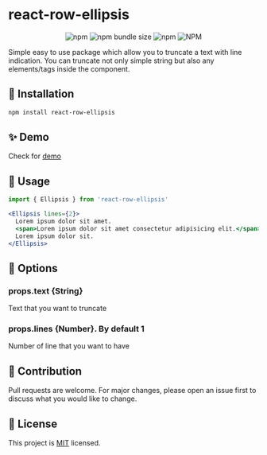 # react-row-ellipsis

<p align="center">
  <img alt="npm" src="https://img.shields.io/npm/v/react-row-ellipsis?color=yellow" />
  <img alt="npm bundle size" src="https://img.shields.io/bundlephobia/minzip/react-row-ellipsis?label=size" />
  <img alt="npm" src="https://img.shields.io/npm/dt/react-row-ellipsis" />
  <img alt="NPM" src="https://img.shields.io/npm/l/react-row-ellipsis" />

</p>

Simple easy to use package which allow you to truncate a text with line indication. You can truncate not only simple string but also any elements/tags inside the component.

## 💾 Installation

```bash
npm install react-row-ellipsis
```

## ✨ Demo

Check for [demo](https://ok3tbe.csb.app/)

## 🚀 Usage

```jsx
import { Ellipsis } from 'react-row-ellipsis'

<Ellipsis lines={2}>
  Lorem ipsum dolor sit amet.
  <span>Lorem ipsum dolor sit amet consectetur adipisicing elit.</span>
  Lorem ipsum dolor sit.
</Ellipsis>
```

## 🔧 Options

### props.text {String}

Text that you want to truncate

### props.lines {Number}. By default 1

Number of line that you want to have

## 🤝 Contribution

Pull requests are welcome. For major changes, please open an issue first to discuss what you would like to change.

## 📝 License
This project is [MIT](https://choosealicense.com/licenses/mit/) licensed.

